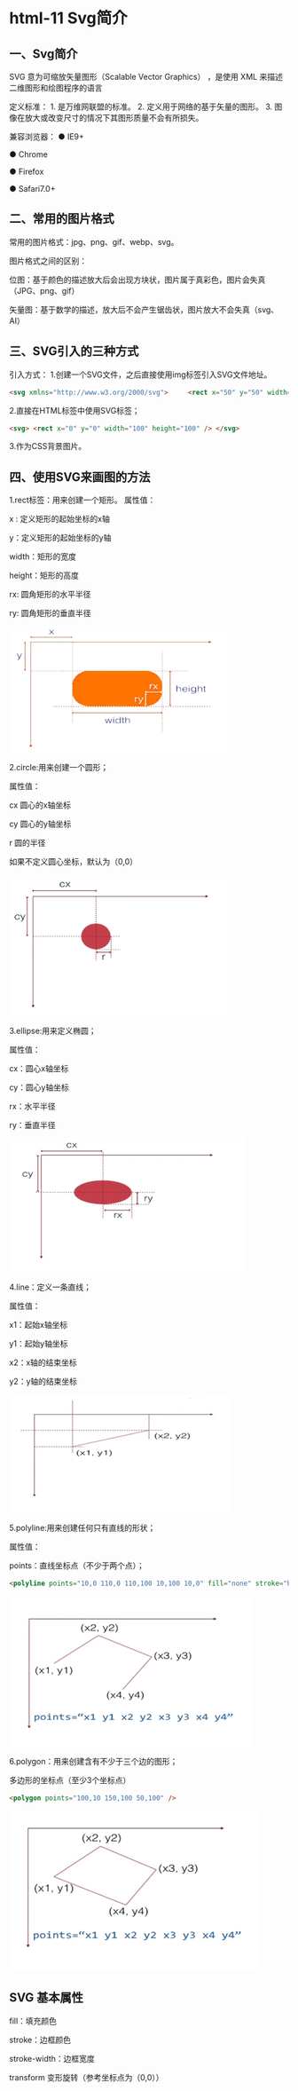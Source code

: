 # html-11 Svg简介
## 一、Svg简介
SVG 意为可缩放矢量图形（Scalable Vector Graphics） ，是使用 XML 来描述二维图形和绘图程序的语言

定义标准：
	1. 是万维网联盟的标准。
	2. 定义用于网络的基于矢量的图形。
	3. 图像在放大或改变尺寸的情况下其图形质量不会有所损失。



兼容浏览器：
● IE9+

● Chrome

● Firefox

● Safari7.0+





## 二、常用的图片格式
常用的图片格式：jpg、png、gif、webp、svg。

图片格式之间的区别：

位图：基于颜色的描述放大后会出现方块状，图片属于真彩色，图片会失真（JPG、png、gif）

矢量图：基于数学的描述，放大后不会产生锯齿状，图片放大不会失真（svg、AI）




## 三、SVG引入的三种方式
引入方式：
1.创建一个SVG文件，之后直接使用img标签引入SVG文件地址。
```html
<svg xmlns="http://www.w3.org/2000/svg">     <rect x="50" y="50" width="100" height="100" /> </svg>
```
2.直接在HTML标签中使用SVG标签；
```html
<svg> <rect x="0" y="0" width="100" height="100" /> </svg>
```
3.作为CSS背景图片。



## 四、使用SVG来画图的方法
1.rect标签：用来创建一个矩形。
属性值：

x : 定义矩形的起始坐标的x轴

y：定义矩形的起始坐标的y轴

width：矩形的宽度

height：矩形的高度

rx: 圆角矩形的水平半径

ry: 圆角矩形的垂直半径

![image](./images/html-11_Svg简介-01.png)



2.circle:用来创建一个圆形；

属性值：

cx 圆心的x轴坐标

cy 圆心的y轴坐标

r 圆的半径

如果不定义圆心坐标，默认为（0,0）

![image](./images/html-11_Svg简介-02.png)




3.ellipse:用来定义椭圆；

属性值：

cx：圆心x轴坐标

cy：圆心y轴坐标

rx：水平半径

ry：垂直半径

![image](./images/html-11_Svg简介-03.png)


4.line：定义一条直线；

属性值：

x1：起始x轴坐标

y1：起始y轴坐标

x2：x轴的结束坐标

y2：y轴的结束坐标

![image](./images/html-11_Svg简介-04.png)


5.polyline:用来创建任何只有直线的形状；

属性值：

points：直线坐标点（不少于两个点）；
```html
<polyline points="10,0 110,0 110,100 10,100 10,0" fill="none" stroke="blue" />
```

![image](./images/html-11_Svg简介-05.png)

 

6.polygon：用来创建含有不少于三个边的图形；

多边形的坐标点（至少3个坐标点）

```html
<polygon points="100,10 150,100 50,100" />
```

![image](./images/html-11_Svg简介-06.png)

 


## SVG 基本属性

fill：填充颜色

stroke：边框颜色

stroke-width：边框宽度

transform 变形旋转（参考坐标点为（0,0））

